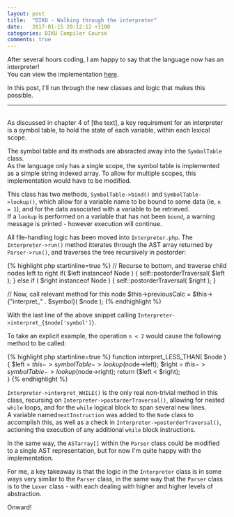 ```yaml
---
layout: post
title:  "DIKU - Walking through the interpreter"
date:   2017-01-15 20:12:12 +1100
categories: DIKU Compiler Course
comments: true
---
```


After several hours coding, I am happy to say that the language now has an interpreter!  
You can view the implementation [here].

[here]: https://github.com/troydaniels/DIKU-Compiler-Course/blob/master/src/Interpreter.php

In this post, I'll run through the new classes and logic that makes this possible.

---
<br>
As discussed in chapter 4 of [the text], a key requirement for an interpreter is a symbol table, to hold the state of each variable, within each lexical scope.

[the text]: http://www.diku.dk/~torbenm/Basics/basics_lulu2.pdf

The symbol table and its methods are absracted away into the ```SymbolTable``` class.  
As the language only has a single scope, the symbol table is implemented as a simple string indexed array. To allow for multiple scopes, this implementation would have to be modified. 

This class has two methods, ```SymbolTable->bind()``` and ```SymbolTable->lookup()```, which allow for a variable name to be bound to some data (ie, ```n = 1```), and for the data associated with a variable to be retrieved.  
If a ```lookup``` is performed on a variable that has not been ```bound```, a warning message is printed - however execution will continue.

All file-handling logic has been moved into ```Interpreter.php```.
The ```Interpreter->run()``` method itterates through the AST array returned by ```Parser->run()```, and traverses the tree recursively in postorder:

{% highlight php startinline=true %}
// Recurse to bottom, and traverse child nodes left to right
  if( $left instanceof Node ) {
    self::postorderTraversal( $left );
  } else if ( $right instanceof Node ) {
            self::postorderTraversal( $right );
  }

  // Now, call relevant method for this node
  $this->previousCalc = $this->{"interpret_" . $symbol}( $node );
{% endhighlight %}

With the last line of the above snippet calling ```Interpreter->interpret_{$node['symbol']}```.

To take an explicit example, the operation ```n < 2``` would cause the following method to be called:

{% highlight php startinline=true %}
function interpret_LESS_THAN( $node ) {
  $left = $this->symbolTable->lookup($node->left);
  $right = $this->symbolTable->lookup($node->right);
  return ($left < $right);       
}
{% endhighlight %}

```Interpreter->interpret_WHILE()``` is the only real non-trivial method in this class, recursing on ```Interpreter->postorderTraversal()```, allowing for nested ```while``` loops, and for the ```while``` logical block to span several new lines.  
A variable named```nextInstruction``` was added to the ```Node``` class to accomplish this, as well as a check in ```Interpreter->postorderTraversal()```, actioning the execution of any additional ```while``` block instructions.

In the same way, the ```ASTarray[]``` within the ```Parser``` class could be modified to a single AST representation, but for now I'm quite happy with the implementation.
  
For me, a key takeaway is that the logic in the ```Interpreter``` class is in some ways very similar to the ```Parser``` class, in the same way that the ```Parser``` class is to the ```Lexer``` class - with each dealing with higher and higher levels of abstraction.


Onward!
